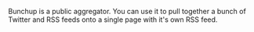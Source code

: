 Bunchup is a public aggregator. You can use it to pull together a bunch of Twitter and RSS feeds onto a single page with it's own RSS feed.